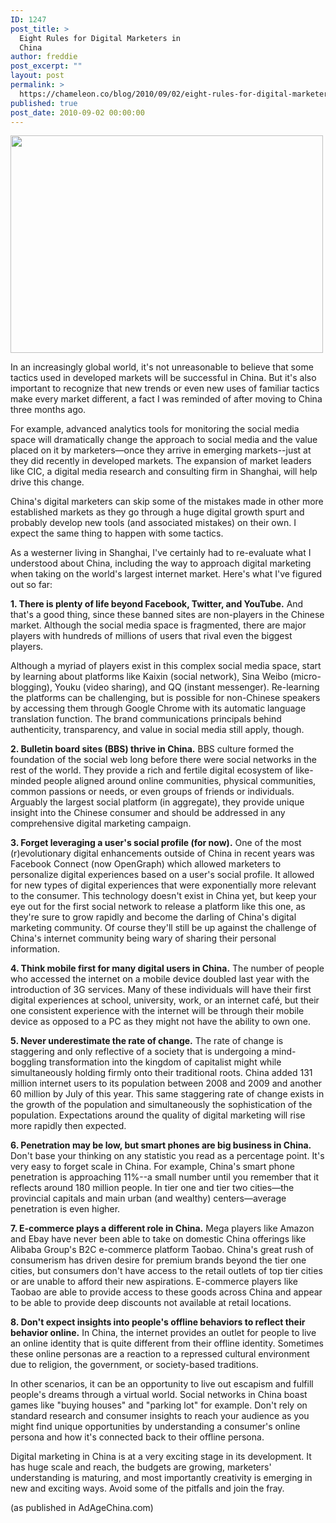 ```yaml
---
ID: 1247
post_title: >
  Eight Rules for Digital Marketers in
  China
author: freddie
post_excerpt: ""
layout: post
permalink: >
  https://chameleon.co/blog/2010/09/02/eight-rules-for-digital-marketers-in-china/
published: true
post_date: 2010-09-02 00:00:00
---
```

<a href="https://takemetoyourleader.com/2010/09/02/eight-rules-for-digital-marketers-in-china/coke/" rel="attachment wp-att-1441"><img class="alignnone size-full wp-image-1441" title="BigBrandsMarketingInChina" src="https://takemetoyourleader.com/wp-content/uploads/2010/09/coke.jpg" alt="" width="500" height="348" /></a>

In an increasingly global world, it's not unreasonable to believe that some tactics used in developed markets will be successful in China. But it's also important to recognize that new trends or even new uses of familiar tactics make every market different, a fact I was reminded of after moving to China three months ago.

For example, advanced analytics tools for monitoring the social media space will dramatically change the approach to social media and the value placed on it by marketers—once they arrive in emerging markets--just at they did recently in developed markets. The expansion of market leaders like CIC, a digital media research and consulting firm in Shanghai, will help drive this change.<!--more-->

China's digital marketers can skip some of the mistakes made in other more established markets as they go through a huge digital growth spurt and probably develop new tools (and associated mistakes) on their own. I expect the same thing to happen with some tactics.

As a westerner living in Shanghai, I've certainly had to re-evaluate what I understood about China, including the way to approach digital marketing when taking on the world's largest internet market. Here's what I've figured out so far:

<strong>1. There is plenty of life beyond Facebook, Twitter, and YouTube.</strong>
And that's a good thing, since these banned sites are non-players in the Chinese market. Although the social media space is fragmented, there are major players with hundreds of millions of users that rival even the biggest players.

Although a myriad of players exist in this complex social media space, start by learning about platforms like Kaixin (social network), Sina Weibo (micro-blogging), Youku (video sharing), and QQ (instant messenger). Re-learning the platforms can be challenging, but is possible for non-Chinese speakers by accessing them through Google Chrome with its automatic language translation function. The brand communications principals behind authenticity, transparency, and value in social media still apply, though.

<!--more-->

<strong>2. Bulletin board sites (BBS) thrive in China.</strong>
BBS culture formed the foundation of the social web long before there were social networks in the rest of the world. They provide a rich and fertile digital ecosystem of like-minded people aligned around online communities, physical communities, common passions or needs, or even groups of friends or individuals. Arguably the largest social platform (in aggregate), they provide unique insight into the Chinese consumer and should be addressed in any comprehensive digital marketing campaign.

<strong>3. Forget leveraging a user's social profile (for now).</strong>
One of the most (r)evolutionary digital enhancements outside of China in recent years was Facebook Connect (now OpenGraph) which allowed marketers to personalize digital experiences based on a user's social profile. It allowed for new types of digital experiences that were exponentially more relevant to the consumer. This technology doesn't exist in China yet, but keep your eye out for the first social network to release a platform like this one, as they're sure to grow rapidly and become the darling of China's digital marketing community. Of course they'll still be up against the challenge of China's internet community being wary of sharing their personal information.

<strong>4. Think mobile first for many digital users in China.</strong>
The number of people who accessed the internet on a mobile device doubled last year with the introduction of 3G services. Many of these individuals will have their first digital experiences at school, university, work, or an internet café, but their one consistent experience with the internet will be through their mobile device as opposed to a PC as they might not have the ability to own one.

<strong>5. Never underestimate the rate of change.</strong>
The rate of change is staggering and only reflective of a society that is undergoing a mind- boggling transformation into the kingdom of capitalist might while simultaneously holding firmly onto their traditional roots. China added 131 million internet users to its population between 2008 and 2009 and another 60 million by July of this year. This same staggering rate of change exists in the growth of the population and simultaneously the sophistication of the population. Expectations around the quality of digital marketing will rise more rapidly then expected.

<strong>6. Penetration may be low, but smart phones are big business in China.</strong>
Don't base your thinking on any statistic you read as a percentage point. It's very easy to forget scale in China. For example, China's smart phone penetration is approaching 11%--a small number until you remember that it reflects around 180 million people. In tier one and tier two cities—the provincial capitals and main urban (and wealthy) centers—average penetration is even higher.

<strong>7. E-commerce plays a different role in China.</strong>
Mega players like Amazon and Ebay have never been able to take on domestic China offerings like Alibaba Group's B2C e-commerce platform Taobao. China's great rush of consumerism has driven desire for premium brands beyond the tier one cities, but consumers don't have access to the retail outlets of top tier cities or are unable to afford their new aspirations. E-commerce players like Taobao are able to provide access to these goods across China and appear to be able to provide deep discounts not available at retail locations.

<strong>8. Don't expect insights into people's offline behaviors to reflect their behavior online.</strong>
In China, the internet provides an outlet for people to live an online identity that is quite different from their offline identity. Sometimes these online personas are a reaction to a repressed cultural environment due to religion, the government, or society-based traditions.

In other scenarios, it can be an opportunity to live out escapism and fulfill people's dreams through a virtual world. Social networks in China boast games like "buying houses" and "parking lot" for example. Don't rely on standard research and consumer insights to reach your audience as you might find unique opportunities by understanding a consumer's online persona and how it's connected back to their offline persona.

Digital marketing in China is at a very exciting stage in its development. It has huge scale and reach, the budgets are growing, marketers' understanding is maturing, and most importantly creativity is emerging in new and exciting ways. Avoid some of the pitfalls and join the fray.

(as published in AdAgeChina.com)
